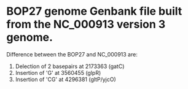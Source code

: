# BOP27 genome Genbank file built from the NC_000913 version 3 genome.
Difference between the BOP27 and NC_000913 are:  
1. Delection of 2 basepairs at 2173363 (gatC) 
2. Insertion of 'G' at 3560455 (glpR)  
3. Insertion of 'CG' at 4296381 (gltP/yjcO)
